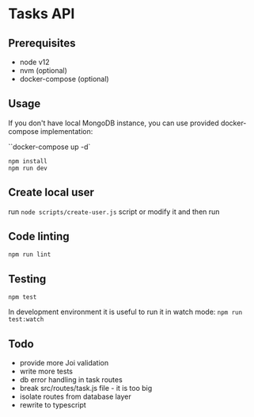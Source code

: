 # Tasks API

## Prerequisites

* node v12
* nvm (optional)
* docker-compose  (optional)

## Usage

If you don't have local MongoDB instance, you can use provided docker-compose implementation:

``docker-compose up -d`

```
npm install
npm run dev
```

## Create local user

run `node scripts/create-user.js` script or modify it and then run

## Code linting

`npm run lint`

## Testing

`npm test`

In development environment it is useful to run it in watch mode:
`npm run test:watch`

## Todo

* provide more Joi validation
* write more tests
* db error handling in task routes
* break src/routes/task.js file - it is too big
* isolate routes from database layer
* rewrite to typescript
